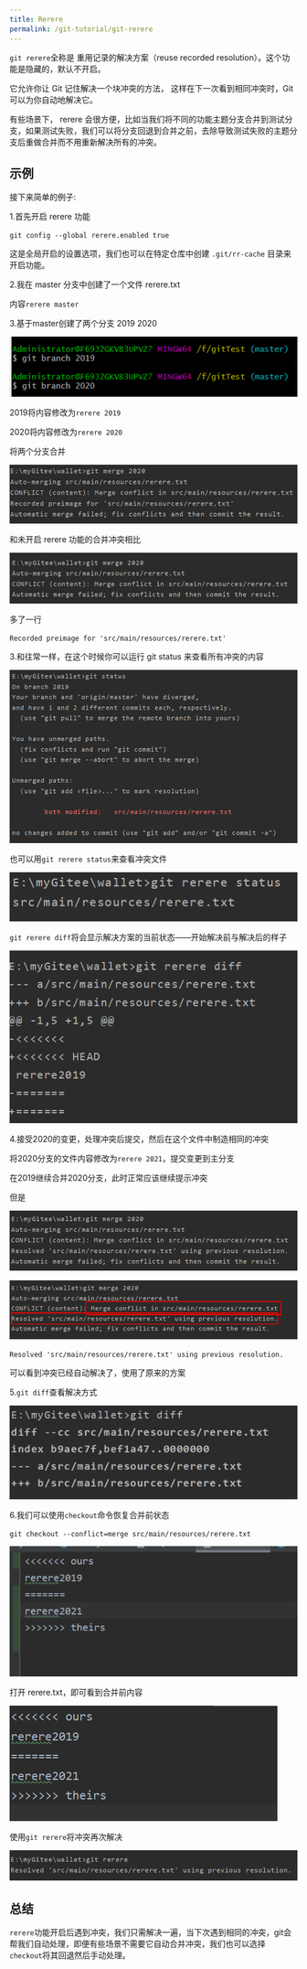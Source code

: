 ```yaml
---
title: Rerere
permalink: /git-tutorial/git-rerere
---
```


`git rerere`全称是 重用记录的解决方案（reuse recorded resolution）。这个功能是隐藏的，默认不开启。

它允许你让 Git 记住解决一个块冲突的方法， 这样在下一次看到相同冲突时，Git 可以为你自动地解决它。

有些场景下， rerere 会很方便，比如当我们将不同的功能主题分支合并到测试分支，如果测试失败，我们可以将分支回退到合并之前，去除导致测试失败的主题分支后重做合并而不用重新解决所有的冲突。

## 示例

接下来简单的例子:

1.首先开启 rerere 功能

`git config --global rerere.enabled true`

这是全局开启的设置选项，我们也可以在特定仓库中创建 `.git/rr-cache` 目录来开启功能。

2.我在 master 分支中创建了一个文件 rerere.txt

内容`rerere master`

3.基于master创建了两个分支 2019 2020

![图片](./../../../.vuepress/public/images/d9hQAKqRyMuTTuJQ.png)

2019将内容修改为`rerere 2019`

2020将内容修改为`rerere 2020`

将两个分支合并

![图片](./../../../.vuepress/public/images/2tIp9dfvFTfHPtfT.png)

和未开启 rerere 功能的合并冲突相比

![图片](./../../../.vuepress/public/images/uPCNVrhP9z5CdlDE.png)

多了一行

`Recorded preimage for 'src/main/resources/rerere.txt'`

3.和往常一样，在这个时候你可以运行 git status 来查看所有冲突的内容

![图片](./../../../.vuepress/public/images/m6lloArpeoYQFqvJ.png)

也可以用`git rerere status`来查看冲突文件

![图片](./../../../.vuepress/public/images/BAp2ZMP7LeMo92KX.png)

`git rerere diff`将会显示解决方案的当前状态——开始解决前与解决后的样子

![图片](./../../../.vuepress/public/images/59i9SdNzZauf39av.png)

4.接受2020的变更，处理冲突后提交，然后在这个文件中制造相同的冲突

将2020分支的文件内容修改为`rerere 2021`，提交变更到主分支

在2019继续合并2020分支，此时正常应该继续提示冲突

但是

![图片](./../../../.vuepress/public/images/F2DDnLGpCTpVvadr.png)

![图片](./../../../.vuepress/public/images/rXVwkPcY0ecDZQk9.png)

`Resolved 'src/main/resources/rerere.txt' using previous resolution.`

可以看到冲突已经自动解决了，使用了原来的方案

5.`git diff`查看解决方式

![图片](./../../../.vuepress/public/images/oZcqjlxI5AHPICFm.png)

6.我们可以使用`checkout`命令恢复合并前状态

`git checkout --conflict=merge src/main/resources/rerere.txt`

![图片](./../../../.vuepress/public/images/K0B6WZkh97YBT6YL.png)

打开 rerere.txt，即可看到合并前内容

![图片](./../../../.vuepress/public/images/PGSaOe516mGaZrKV.png)

使用`git rerere`将冲突再次解决

![图片](./../../../.vuepress/public/images/GtG8zdGo9FHV2e4Z.png)

## **总结**

`rerere`功能开启后遇到冲突，我们只需解决一遍，当下次遇到相同的冲突，git会帮我们自动处理，即便有些场景不需要它自动合并冲突，我们也可以选择`checkout`将其回退然后手动处理。
